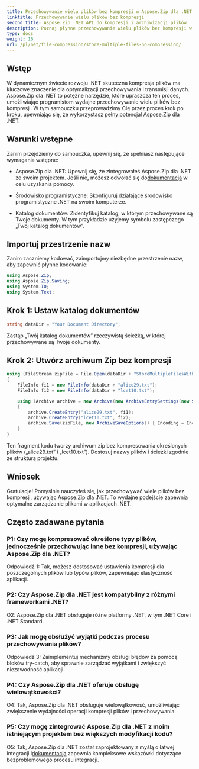 ```yaml
---
title: Przechowywanie wielu plików bez kompresji w Aspose.Zip dla .NET
linktitle: Przechowywanie wielu plików bez kompresji
second_title: Aspose.Zip .NET API do kompresji i archiwizacji plików
description: Poznaj płynne przechowywanie wielu plików bez kompresji w Aspose.Zip dla .NET. Zoptymalizuj aplikacje .NET pod kątem wydajnego zarządzania plikami, korzystając z tego przewodnika krok po kroku.
type: docs
weight: 16
url: /pl/net/file-compression/store-multiple-files-no-compression/
---
```

## Wstęp

W dynamicznym świecie rozwoju .NET skuteczna kompresja plików ma kluczowe znaczenie dla optymalizacji przechowywania i transmisji danych. Aspose.Zip dla .NET to potężne narzędzie, które upraszcza ten proces, umożliwiając programistom wydajne przechowywanie wielu plików bez kompresji. W tym samouczku przeprowadzimy Cię przez proces krok po kroku, upewniając się, że wykorzystasz pełny potencjał Aspose.Zip dla .NET.

## Warunki wstępne

Zanim przejdziemy do samouczka, upewnij się, że spełniasz następujące wymagania wstępne:

- Aspose.Zip dla .NET: Upewnij się, że zintegrowałeś Aspose.Zip dla .NET ze swoim projektem. Jeśli nie, możesz odwołać się do[dokumentacja](https://reference.aspose.com/zip/net/) w celu uzyskania pomocy.

- Środowisko programistyczne: Skonfiguruj działające środowisko programistyczne .NET na swoim komputerze.

- Katalog dokumentów: Zidentyfikuj katalog, w którym przechowywane są Twoje dokumenty. W tym przykładzie użyjemy symbolu zastępczego „Twój katalog dokumentów”.

## Importuj przestrzenie nazw

Zanim zaczniemy kodować, zaimportujmy niezbędne przestrzenie nazw, aby zapewnić płynne kodowanie:

```csharp
using Aspose.Zip;
using Aspose.Zip.Saving;
using System.IO;
using System.Text;
```

## Krok 1: Ustaw katalog dokumentów

```csharp
string dataDir = "Your Document Directory";
```

Zastąp „Twój katalog dokumentów” rzeczywistą ścieżką, w której przechowywane są Twoje dokumenty.

## Krok 2: Utwórz archiwum Zip bez kompresji

```csharp
using (FileStream zipFile = File.Open(dataDir + "StoreMultipleFilesWithoutCompression_out.zip", FileMode.Create))
{
    FileInfo fi1 = new FileInfo(dataDir + "alice29.txt");
    FileInfo fi2 = new FileInfo(dataDir + "lcet10.txt");

    using (Archive archive = new Archive(new ArchiveEntrySettings(new StoreCompressionSettings())))
    {
        archive.CreateEntry("alice29.txt", fi1);
        archive.CreateEntry("lcet10.txt", fi2);
        archive.Save(zipFile, new ArchiveSaveOptions() { Encoding = Encoding.ASCII });
    }
}
```

Ten fragment kodu tworzy archiwum zip bez kompresowania określonych plików („alice29.txt” i „lcet10.txt”). Dostosuj nazwy plików i ścieżki zgodnie ze strukturą projektu.

## Wniosek

Gratulacje! Pomyślnie nauczyłeś się, jak przechowywać wiele plików bez kompresji, używając Aspose.Zip dla .NET. To wydajne podejście zapewnia optymalne zarządzanie plikami w aplikacjach .NET.

## Często zadawane pytania

### P1: Czy mogę kompresować określone typy plików, jednocześnie przechowując inne bez kompresji, używając Aspose.Zip dla .NET?

Odpowiedź 1: Tak, możesz dostosować ustawienia kompresji dla poszczególnych plików lub typów plików, zapewniając elastyczność aplikacji.

### P2: Czy Aspose.Zip dla .NET jest kompatybilny z różnymi frameworkami .NET?

O2: Aspose.Zip dla .NET obsługuje różne platformy .NET, w tym .NET Core i .NET Standard.

### P3: Jak mogę obsłużyć wyjątki podczas procesu przechowywania plików?

Odpowiedź 3: Zaimplementuj mechanizmy obsługi błędów za pomocą bloków try-catch, aby sprawnie zarządzać wyjątkami i zwiększyć niezawodność aplikacji.

### P4: Czy Aspose.Zip dla .NET oferuje obsługę wielowątkowości?

O4: Tak, Aspose.Zip dla .NET obsługuje wielowątkowość, umożliwiając zwiększenie wydajności operacji kompresji plików i przechowywania.

### P5: Czy mogę zintegrować Aspose.Zip dla .NET z moim istniejącym projektem bez większych modyfikacji kodu?

 O5: Tak, Aspose.Zip dla .NET został zaprojektowany z myślą o łatwej integracji i[dokumentacja](https://reference.aspose.com/zip/net/) zapewnia kompleksowe wskazówki dotyczące bezproblemowego procesu integracji.